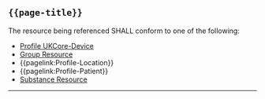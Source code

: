 ## <code>{{page-title}}</code>

The resource being referenced SHALL conform to one of the following:
* [Profile UKCore-Device](https://simplifier.net/hl7fhirukcorer4/ukcoredevice)
* [Group Resource](https://hl7.org/fhir/R4/group.html)
* {{pagelink:Profile-Location}}
* {{pagelink:Profile-Patient}}
* [Substance Resource](https://hl7.org/fhir/R4/substance.html)

---